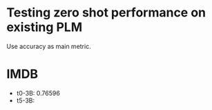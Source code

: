 # Testing zero shot performance on existing PLM
Use accuracy as main metric.

# IMDB
- t0-3B: 0.76596
- t5-3B: 
